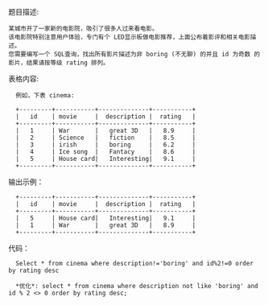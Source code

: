 题目描述:

    某城市开了一家新的电影院，吸引了很多人过来看电影。
    该电影院特别注意用户体验，专门有个 LED显示板做电影推荐，上面公布着影评和相关电影描述。
    您需要编写一个 SQL查询，找出所有影片描述为非 boring (不无聊) 的并且 id 为奇数 的影片，结果请按等级 rating 排列。
 
表格内容:

      例如，下表 cinema:

      +---------+-----------+--------------+-----------+
      |   id    | movie     |  description |  rating   |
      +---------+-----------+--------------+-----------+
      |   1     | War       |   great 3D   |   8.9     |
      |   2     | Science   |   fiction    |   8.5     |
      |   3     | irish     |   boring     |   6.2     |
      |   4     | Ice song  |   Fantacy    |   8.6     |
      |   5     | House card|   Interesting|   9.1     |
      +---------+-----------+--------------+-----------+
      
输出示例：

      +---------+-----------+--------------+-----------+
      |   id    | movie     |  description |  rating   |
      +---------+-----------+--------------+-----------+
      |   5     | House card|   Interesting|   9.1     |
      |   1     | War       |   great 3D   |   8.9     |
      +---------+-----------+--------------+-----------+
      
代码：
      
      Select * from cinema where description!='boring' and id%2!=0 order by rating desc
      
      *优化*: select * from cinema where description not like 'boring' and id % 2 <> 0 order by rating desc;
